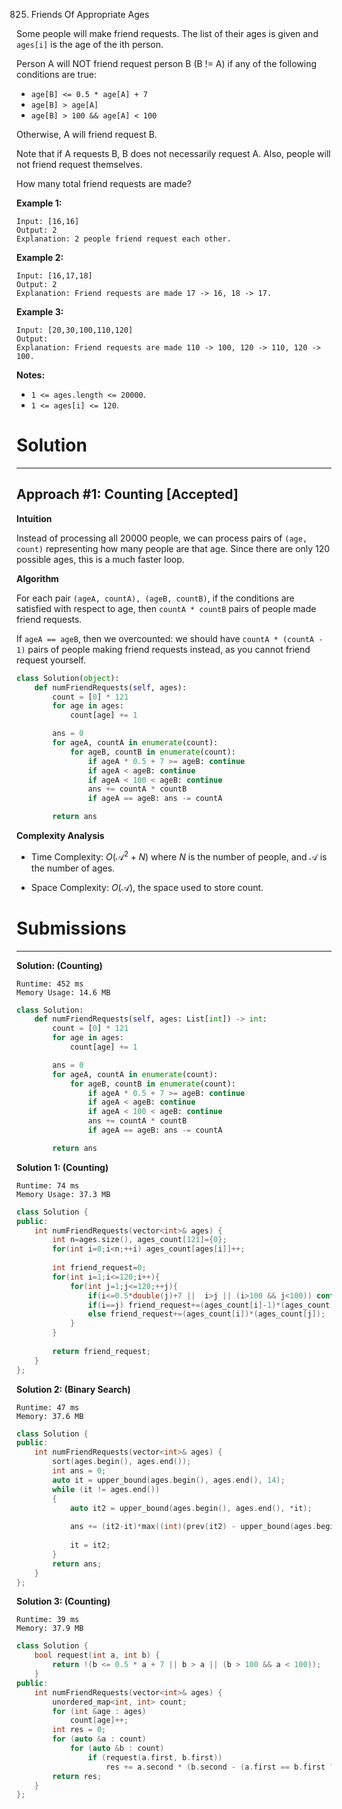 825. Friends Of Appropriate Ages

Some people will make friend requests. The list of their ages is given and `ages[i]` is the age of the ith person. 

Person A will NOT friend request person B (B != A) if any of the following conditions are true:

* `age[B] <= 0.5 * age[A] + 7`
* `age[B] > age[A]`
* `age[B] > 100 && age[A] < 100`

Otherwise, A will friend request B.

Note that if A requests B, B does not necessarily request A.  Also, people will not friend request themselves.

How many total friend requests are made?

**Example 1:**
```
Input: [16,16]
Output: 2
Explanation: 2 people friend request each other.
```

**Example 2:**
```
Input: [16,17,18]
Output: 2
Explanation: Friend requests are made 17 -> 16, 18 -> 17.
```

**Example 3:**
```
Input: [20,30,100,110,120]
Output: 
Explanation: Friend requests are made 110 -> 100, 120 -> 110, 120 -> 100.
``` 

**Notes:**

* `1 <= ages.length <= 20000`.
* `1 <= ages[i] <= 120`.

# Solution
---
## Approach #1: Counting [Accepted]
**Intuition**

Instead of processing all 20000 people, we can process pairs of `(age, count)` representing how many people are that age. Since there are only 120 possible ages, this is a much faster loop.

**Algorithm**

For each pair `(ageA, countA), (ageB, countB)`, if the conditions are satisfied with respect to age, then `countA * countB` pairs of people made friend requests.

If `ageA == ageB`, then we overcounted: we should have `countA * (countA - 1)` pairs of people making friend requests instead, as you cannot friend request yourself.

```python
class Solution(object):
    def numFriendRequests(self, ages):
        count = [0] * 121
        for age in ages:
            count[age] += 1

        ans = 0
        for ageA, countA in enumerate(count):
            for ageB, countB in enumerate(count):
                if ageA * 0.5 + 7 >= ageB: continue
                if ageA < ageB: continue
                if ageA < 100 < ageB: continue
                ans += countA * countB
                if ageA == ageB: ans -= countA

        return ans
```

**Complexity Analysis**

* Time Complexity: $O(\mathcal{A}^2 + N)$ where $N$ is the number of people, and $\mathcal{A}$ is the number of ages.

* Space Complexity: $O(\mathcal{A})$, the space used to store count.

# Submissions
---
**Solution: (Counting)**
```
Runtime: 452 ms
Memory Usage: 14.6 MB
```
```python
class Solution:
    def numFriendRequests(self, ages: List[int]) -> int:
        count = [0] * 121
        for age in ages:
            count[age] += 1

        ans = 0
        for ageA, countA in enumerate(count):
            for ageB, countB in enumerate(count):
                if ageA * 0.5 + 7 >= ageB: continue
                if ageA < ageB: continue
                if ageA < 100 < ageB: continue
                ans += countA * countB
                if ageA == ageB: ans -= countA

        return ans
```

**Solution 1: (Counting)**
```
Runtime: 74 ms
Memory Usage: 37.3 MB
```
```c++
class Solution {
public:
    int numFriendRequests(vector<int>& ages) {
        int n=ages.size(), ages_count[121]={0};
        for(int i=0;i<n;++i) ages_count[ages[i]]++;
        
        int friend_request=0;
        for(int i=1;i<=120;i++){
            for(int j=1;j<=120;++j){
                if(i<=0.5*double(j)+7 ||  i>j || (i>100 && j<100)) continue;
                if(i==j) friend_request+=(ages_count[i]-1)*(ages_count[i]);
                else friend_request+=(ages_count[i])*(ages_count[j]);
            }
        }
        
        return friend_request;
    }
};
```

**Solution 2: (Binary Search)**
```
Runtime: 47 ms
Memory: 37.6 MB
```
```c++
class Solution {
public:
    int numFriendRequests(vector<int>& ages) {
        sort(ages.begin(), ages.end());
        int ans = 0;
        auto it = upper_bound(ages.begin(), ages.end(), 14);
        while (it != ages.end())
        {
            auto it2 = upper_bound(ages.begin(), ages.end(), *it);
            
            ans += (it2-it)*max((int)(prev(it2) - upper_bound(ages.begin(), ages.end(), 0.5*(*it) +7)), 0);
            
            it = it2;
        }
        return ans;
    }
};
```

**Solution 3: (Counting)**
```
Runtime: 39 ms
Memory: 37.9 MB
```
```c++
class Solution {
    bool request(int a, int b) {
        return !(b <= 0.5 * a + 7 || b > a || (b > 100 && a < 100));
    }
public:
    int numFriendRequests(vector<int>& ages) {
        unordered_map<int, int> count;
        for (int &age : ages)
            count[age]++;
        int res = 0;
        for (auto &a : count)
            for (auto &b : count)
                if (request(a.first, b.first))
                    res += a.second * (b.second - (a.first == b.first ? 1 : 0));
        return res;
    }
};
```

